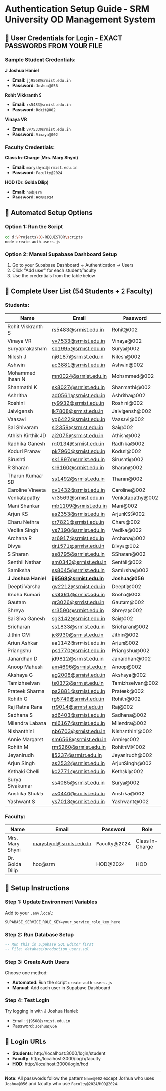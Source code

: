 # Authentication Setup Guide - SRM University OD Management System

## 🔐 User Credentials for Login - EXACT PASSWORDS FROM YOUR FILE

### Sample Student Credentials:
**J Joshua Haniel**
- **Email**: `jj9568@srmist.edu.in`
- **Password**: `Joshua@056`

**Rohit Vikkranth S**
- **Email**: `rs5483@srmist.edu.in`
- **Password**: `Rohit@002`

**Vinaya VR**
- **Email**: `vv7533@srmist.edu.in`
- **Password**: `Vinaya@002`

### Faculty Credentials:
**Class In-Charge (Mrs. Mary Shyni)**
- **Email**: `maryshyni@srmist.edu.in`
- **Password**: `Faculty@2024`

**HOD (Dr. Golda Dilip)**
- **Email**: `hod@srm`
- **Password**: `HOD@2024`

## 🚀 Automated Setup Options

### Option 1: Run the Script
```bash
cd d:\Projects\OD-REQUESTOR\scripts
node create-auth-users.js
```

### Option 2: Manual Supabase Dashboard Setup
1. Go to your Supabase Dashboard → Authentication → Users
2. Click "Add user" for each student/faculty
3. Use the credentials from the table below

## 👥 Complete User List (54 Students + 2 Faculty)

### Students:
| Name | Email | Password | Roll No |
|------|--------|----------|---------|
| Rohit Vikkranth S | rs5483@srmist.edu.in | Rohit@002 | rs5483 |
| Vinaya VR | vv7533@srmist.edu.in | Vinaya@002 | vv7533 |
| Suryaprakasham | sb1995@srmist.edu.in | Surya@002 | sb1995 |
| Nilesh J | nj6187@srmist.edu.in | Nilesh@002 | nj6187 |
| Ashwin | ac3881@srmist.edu.in | Ashwin@002 | ac3881 |
| Mohammed Ihsan N | mn0024@srmist.edu.in | Mohammed@002 | mn0024 |
| Shanmathi K | sk8027@srmist.edu.in | Shanmathi@002 | sk8027 |
| Ashritha | ad0561@srmist.edu.in | Ashritha@002 | ad0561 |
| Roshini | ry9932@srmist.edu.in | Roshini@002 | ry9932 |
| Jaivigensh | jk7808@srmist.edu.in | Jaivigensh@002 | jk7808 |
| Vaasavi | vg6422@srmist.edu.in | Vaasavi@002 | vg6422 |
| Sai Shivaram | sl2359@srmist.edu.in | Sai@002 | sl2359 |
| Athish Kirthik JD | aj2075@srmist.edu.in | Athish@002 | aj2075 |
| Radhika Ganesh | rg0134@srmist.edu.in | Radhika@002 | rg0134 |
| Koduri Pranav | pk7960@srmist.edu.in | Koduri@002 | pk7960 |
| Sirushti | sk1897@srmist.edu.in | Sirushti@002 | sk1897 |
| R Sharan | sr6160@srmist.edu.in | Sharan@002 | sr6160 |
| Tharun Kumaar SD | ss1492@srmist.edu.in | Tharun@002 | ss1492 |
| Caroline Vineeta | cv1432@srmist.edu.in | Caroline@002 | cv1432 |
| Venkatapathy | vr3569@srmist.edu.in | Venkatapathy@002 | vr3569 |
| Mani Shankar | mb1109@srmist.edu.in | Mani@002 | mb1109 |
| Arjun KS | as2353@srmist.edu.in | ArjunKS@002 | as2353 |
| Charu Nethra | cr7821@srmist.edu.in | Charu@002 | cr7821 |
| Vedika Singh | vs7190@srmist.edu.in | Vedika@002 | vs7190 |
| Archana R | ar6917@srmist.edu.in | Archana@002 | ar6917 |
| Divya | dr1571@srmist.edu.in | Divya@002 | dr1571 |
| S Sharan | ss8795@srmist.edu.in | SSharan@002 | ss8795 |
| Senthil Nathan | sm0343@srmist.edu.in | Senthil@002 | sm0343 |
| Samiksha | ss8045@srmist.edu.in | Samiksha@002 | ss8045 |
| **J Joshua Haniel** | **jj9568@srmist.edu.in** | **Joshua@056** | **jj9568** |
| Deepti Varsha | gv2212@srmist.edu.in | Deepti@002 | gv2212 |
| Sneha Kumari | sk8361@srmist.edu.in | Sneha@002 | sk8361 |
| Gautam | gr3026@srmist.edu.in | Gautam@002 | gr3026 |
| Shreya | sr3590@srmist.edu.in | Shreya@002 | sr3590 |
| Sai Siva Ganesh | sg3142@srmist.edu.in | Sai@002 | sg3142 |
| Sricharan | ss1833@srmist.edu.in | Sricharan@002 | ss1833 |
| Jithin CM | jc8930@srmist.edu.in | Jithin@002 | jc8930 |
| Arjun Ashkar | aa1142@srmist.edu.in | Arjun@002 | aa1142 |
| Priangshu | ps1770@srmist.edu.in | Priangshu@002 | ps1770 |
| Janardhan D | jd9812@srmist.edu.in | Janardhan@002 | jd9812 |
| Anoop Mahesh | am4696@srmist.edu.in | Anoop@002 | am4696 |
| Akshaya G | ag2008@srmist.edu.in | Akshaya@002 | ag2008 |
| Tamizhselvan | ts0372@srmist.edu.in | Tamizhselvan@002 | ts0372 |
| Prateek Sharma | ps2881@srmist.edu.in | Prateek@002 | ps2881 |
| Rohith G | rg5749@srmist.edu.in | Rohith@002 | rg5749 |
| Raj Ratna Rana | rr9014@srmist.edu.in | Raj@002 | rr9014 |
| Sadhana S | sd6403@srmist.edu.in | Sadhana@002 | sd6403 |
| Milendra Labana | ml6167@srmist.edu.in | Milendra@002 | ml6167 |
| Nishanthini | nb6703@srmist.edu.in | Nishanthini@002 | nb6703 |
| Annie Margaret | sm6568@srmist.edu.in | Annie@002 | sm6568 |
| Rohith M | rm5260@srmist.edu.in | RohithM@002 | rm5260 |
| Jeyanirudh | jj5237@srmist.edu.in | Jeyanirudh@002 | jj5237 |
| Arjun Singh | as2532@srmist.edu.in | ArjunSingh@002 | as2532 |
| Kethaki Chelli | kc2771@srmist.edu.in | Kethaki@002 | kc2771 |
| Surya Sivakumar | ss4085@srmist.edu.in | Surya@002 | ss4085 |
| Anshika Shukla | as0440@srmist.edu.in | Anshika@002 | as0440 |
| Yashwant S | ys7013@srmist.edu.in | Yashwant@002 | ys7013 |

### Faculty:
| Name | Email | Password | Role |
|------|--------|----------|------|
| Mrs. Mary Shyni | maryshyni@srmist.edu.in | Faculty@2024 | Class In-Charge |
| Dr. Golda Dilip | hod@srm | HOD@2024 | HOD |

## 🔧 Setup Instructions

### Step 1: Update Environment Variables
Add to your `.env.local`:
```
SUPABASE_SERVICE_ROLE_KEY=your_service_role_key_here
```

### Step 2: Run Database Setup
```sql
-- Run this in Supabase SQL Editor first
-- File: database/production_users.sql
```

### Step 3: Create Auth Users
Choose one method:
- **Automated**: Run the script `create-auth-users.js`
- **Manual**: Add each user in Supabase Dashboard

### Step 4: Test Login
Try logging in with J Joshua Haniel:
- Email: `jj9568@srmist.edu.in`
- Password: `Joshua@056`

## 🎯 Login URLs
- **Students**: http://localhost:3000/login/student
- **Faculty**: http://localhost:3000/login/faculty  
- **HOD**: http://localhost:3000/login/hod

---
**Note**: All passwords follow the pattern `Name@002` except Joshua who uses `Joshua@056` and faculty who use `Faculty@2024`/`HOD@2024`.